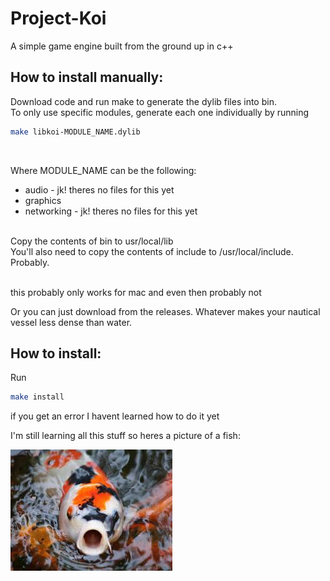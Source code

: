 # Project-Koi
A simple game engine built from the ground up in c++


How to install manually:
------------------------

Download code and run make to generate the dylib files into bin.<br>
To only use specific modules, generate each one individually by running<br>
```zsh
make libkoi-MODULE_NAME.dylib
```
<br>

Where MODULE_NAME can be the following:

- audio - jk! theres no files for this yet
- graphics
- networking - jk! theres no files for this yet
<br>
Copy the contents of bin to usr/local/lib<br>
You'll also need to copy the contents of include to /usr/local/include.<br>
Probably.<br><br>


this probably only works for mac and even then probably not<br>

Or you can just download from the releases. Whatever makes your nautical vessel less dense than water. <br>


How to install:
---------------

Run
```zsh
make install
```

if you get an error I havent learned how to do it yet


I'm still learning all this stuff so heres a picture of a fish:

![ALERT! ALERT!  GAMER FISH AHEAD](gamerfish.jpg)
